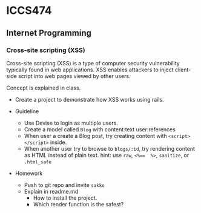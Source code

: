 # ICCS474
## Internet Programming

### Cross-site scripting (XSS)

Cross-site scripting (XSS) is a type of computer security vulnerability typically found in web applications. XSS enables attackers to inject client-side script into web pages viewed by other users.

Concept is explained in class.

- Create a project to demonstrate how XSS works using rails.

- Guideline
    - Use Devise to login as multiple users.
    - Create a model called `Blog` with content:text user:references
    - When user a create a Blog post, try creating content with `<script></script>` inside.
    - When another user try to browse to `blogs/:id`, try rendering content as HTML instead of plain text. hint: use `raw`, `<%==  %>`, `sanitize`, or `.html_safe`

- Homework
    - Push to git repo and invite `sakko`
    - Explain in readme.md
        - How to install the project.
        - Which render function is the safest?
